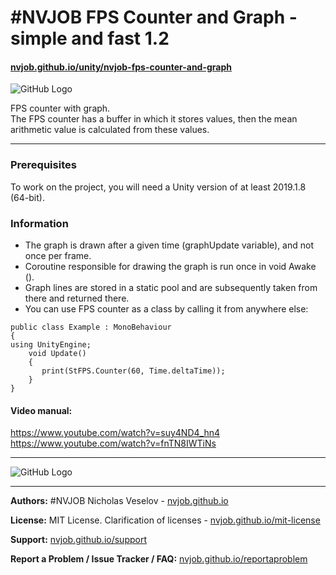 # #NVJOB FPS Counter and Graph - simple and fast 1.2
#### [nvjob.github.io/unity/nvjob-fps-counter-and-graph](https://nvjob.github.io/unity/nvjob-fps-counter-and-graph)

![GitHub Logo](https://raw.githubusercontent.com/nvjob/nvjob.github.io/master/repo/unity%20assets/fps%20counter%20and%20graph/12/pic/Unity-FPS-Counter-1.jpg)

FPS counter with graph.<br>
The FPS counter has a buffer in which it stores values, then the mean arithmetic value is calculated from these values.

-------------------------------------------------------------------

### Prerequisites
To work on the project, you will need a Unity version of at least 2019.1.8 (64-bit).

### Information
- The graph is drawn after a given time (graphUpdate variable), and not once per frame.<br>
- Coroutine responsible for drawing the graph is run once in void Awake ().<br>
- Graph lines are stored in a static pool and are subsequently taken from there and returned there.<br>
- You can use FPS counter as a class by calling it from anywhere else:
```
public class Example : MonoBehaviour
{
using UnityEngine;
    void Update()
    {
       print(StFPS.Counter(60, Time.deltaTime));       
    }
}
```

#### Video manual:
https://www.youtube.com/watch?v=suy4ND4_hn4 <br/>
https://www.youtube.com/watch?v=fnTN8IWTiNs

-------------------------------------------------------------------

![GitHub Logo](https://raw.githubusercontent.com/nvjob/nvjob.github.io/master/repo/unity%20assets/fps%20counter%20and%20graph/12/pic/Unity-FPS-Counter-0.jpg)

-------------------------------------------------------------------

**Authors:** #NVJOB Nicholas Veselov - [nvjob.github.io](https://nvjob.github.io)

**License:** MIT License. Clarification of licenses - [nvjob.github.io/mit-license](https://nvjob.github.io/mit-license)

**Support:** [nvjob.github.io/support](https://nvjob.github.io/support)

**Report a Problem / Issue Tracker / FAQ:** [nvjob.github.io/reportaproblem](https://nvjob.github.io/reportaproblem)
